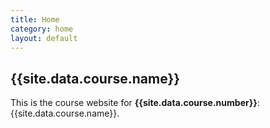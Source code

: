 ```yaml
---
title: Home
category: home
layout: default
---
```


## {{site.data.course.name}}

This is the course website for **{{site.data.course.number}}**:
{{site.data.course.name}}.

